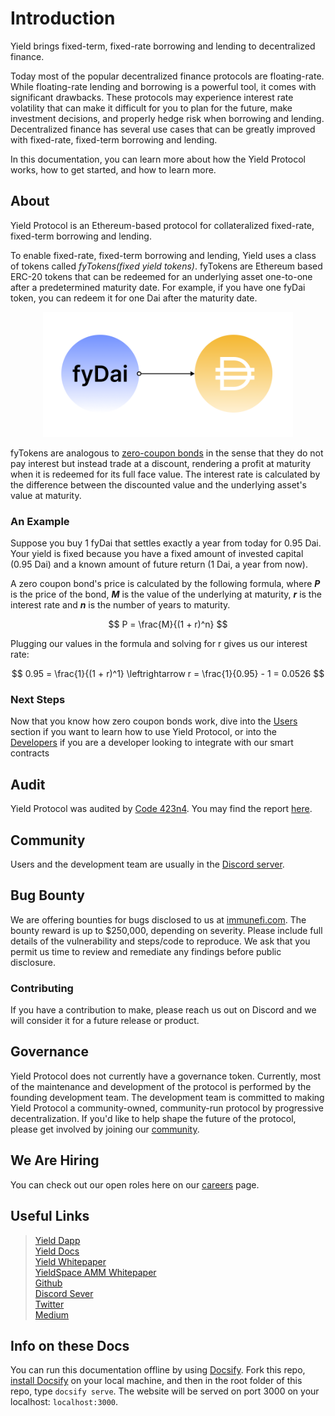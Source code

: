 # Introduction

Yield brings fixed-term, fixed-rate borrowing and lending to decentralized finance.

Today most of the popular decentralized finance protocols are floating-rate. While floating-rate lending and borrowing is a powerful tool, it comes with significant drawbacks. These protocols may experience interest rate volatility that can make it difficult for you to plan for the future, make investment decisions, and properly hedge risk when borrowing and lending. Decentralized finance has several use cases that can be greatly improved with fixed-rate, fixed-term borrowing and lending.

In this documentation, you can learn more about how the Yield Protocol works, how to get started, and how to learn more. 

<!-- TODO: maybe we can create a blog post outlining use cases and link it here -->

## About

Yield Protocol is an Ethereum-based protocol for collateralized fixed-rate, fixed-term borrowing and lending. 

To enable fixed-rate, fixed-term borrowing and lending, Yield uses a class of tokens called *fyTokens(fixed yield tokens)*. fyTokens are Ethereum based ERC-20 tokens that can be redeemed for an underlying asset one-to-one after a predetermined maturity date. For example, if you have one fyDai token, you can redeem it for one Dai after the maturity date.

<figure class="image" align = "center">
  <img src="assets/mature.png" width="400" alt="fyDai at maturity" title="fyDai at maturity">
</figure>

fyTokens are analogous to [zero-coupon bonds](https://www.investopedia.com/terms/z/zero-couponbond.asp) in the sense that they do not pay interest but instead trade at a discount, rendering a profit at maturity when it is redeemed for its full face value. The interest rate is calculated by the difference between the discounted value and the underlying asset's value at maturity.

### An Example

Suppose you buy 1 fyDai that settles exactly a year from today for 0.95 Dai. Your yield is fixed because you have a fixed amount of invested capital (0.95 Dai) and a known amount of future return (1 Dai, a year from now).

A zero coupon bond's price is calculated by the following formula, where ***P*** is the price of the bond, ***M*** is the value of the underlying at maturity, ***r*** is the interest rate and ***n*** is the number of years to maturity.

$$ P = \frac{M}{(1 + r)^n} $$

Plugging our values in the formula and solving for r gives us our interest rate:

$$ 0.95 = \frac{1}{(1 + r)^1} \leftrightarrow r = \frac{1}{0.95} - 1 = 0.0526 $$

### Next Steps

Now that you know how zero coupon bonds work, dive into the [Users](users/) section if you want to learn how to use Yield Protocol, or into the [Developers](developers/) if you are a developer looking to integrate with our smart contracts


## Audit
Yield Protocol was audited by [Code 423n4](https://code423n4.com). You may find the report [here]().

## Community
Users and the development team are usually in the [Discord server](https://discord.com/channels/752978124614008945).

## Bug Bounty
We are offering bounties for bugs disclosed to us at [immunefi.com](https://immunefi.com/bounty/yieldprotocol). The bounty reward is up to $250,000, depending on severity. Please include full details of the vulnerability and steps/code to reproduce. We ask that you permit us time to review and remediate any findings before public disclosure.

### Contributing
If you have a contribution to make, please reach us out on Discord and we will consider it for a future release or product.

## Governance

Yield Protocol does not currently have a governance token. Currently, most of the maintenance and development of the protocol is performed by the founding development team. The development team is committed to making Yield Protocol a community-owned, community-run protocol by progressive decentralization. If you'd like to help shape the future of the protocol, please get involved by joining our [community](#Community). 

## We Are Hiring
You can check out our open roles here on our [careers](https://yield.is/careers) page.

## Useful Links
> [Yield Dapp](https://app.yield.is/)<br>
> [Yield Docs](https://docs.yield.is/)<br>
> [Yield Whitepaper](https://yield.is/yield.pdf)<br>
> [YieldSpace AMM Whitepaper](https://yield.is/yieldspace.pdf)<br>
> [Github](https://github.com/yieldprotocol)<br>
> [Discord Sever](https://discord.com/channels/752978124614008945)<br>
> [Twitter](https://twitter.com/yield)<br>
> [Medium](https://medium.com/yield-protocol)<br>

## Info on these Docs
You can run this documentation offline by using [Docsify](https://docsify.js.org/#/). Fork this repo, [install Docsify](https://docsify.js.org/#/quickstart) on your local machine, and then in the root folder of this repo, type `docsify serve`. The website will be served on port 3000 on your localhost: `localhost:3000`.